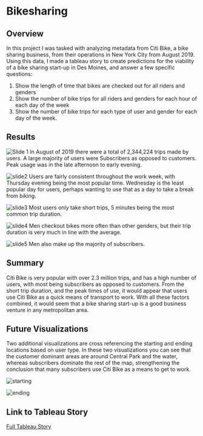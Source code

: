 # Bikesharing


## Overview
In this project I was tasked with analyzing metadata from Citi Bike, a bike sharing business, from
their operations in New York City from August 2019. Using this data, I made a tableau story to 
create predictions for the viability of a bike sharing start-up in Des Moines, and answer
a few specific questions:

1) Show the length of time that bikes are checked out for all riders and genders
2) Show the number of bike trips for all riders and genders for each hour of each day of the week
3) Show the number of bike trips for each type of user and gender for each day of the week.

## Results

![Slide 1](https://github.com/HexHaunter/Bikesharing/blob/main/images/Slide%201.PNG?raw=true)
In August of 2019 there were a total of 2,344,224 trips made by users. 
A large majority of users were Subscribers as opposed to customers.
Peak usage was in the late afternoon to early evening.

![slide2](https://github.com/HexHaunter/Bikesharing/blob/main/images/Slide%202.PNG?raw=true)
Users are fairly consistent throughout the work week, with Thursday evening being
the most popular time. Wednesday is the least popular day for users, perhaps wanting
to use that as a day to take a break from biking.

![slide3](https://github.com/HexHaunter/Bikesharing/blob/main/images/Slide%203.PNG?raw=true)
Most users only take short trips, 5 minutes being the most common trip duration.

![slide4](https://github.com/HexHaunter/Bikesharing/blob/main/images/Slide%204.PNG?raw=true)
Men checkout bikes more often than other genders, but their trip duration is very much
in line with the average.

![slide5](https://github.com/HexHaunter/Bikesharing/blob/main/images/Slide%205.PNG?raw=true)
Men also make up the majority of subscribers.


## Summary

Citi Bike is very popular with over 2.3 million trips, and has a high number of users, with most
being subscribers as opposed to customers. From the short trip duration, and the peak times of
use, it would appear that users use Citi Bike as a quick means of transport to work. With all
these factors combined, it would seem that a bike sharing start-up is a good business venture
in any metropolitan area. 

## Future Visualizations

Two additional visualizations are cross referencing the starting and ending locations based on
user type. In these two visualizations you can see that the customer dominant areas are around 
Central Park and the water, whereas subscribers dominate the rest of the map, strengthening the 
conclusion that many subscribers use Citi Bike as a means to get to work.

![starting](https://github.com/HexHaunter/Bikesharing/blob/main/images/Starting%20by%20User.PNG?raw=true)


![ending](https://github.com/HexHaunter/Bikesharing/blob/main/images/Ending%20by%20User.PNG?raw=true)

## Link to Tableau Story

[Full Tableau Story](https://public.tableau.com/app/profile/brandon.turner7839/viz/CitiBikeChallenge_16373608900870/CitiBikeAnalysis?publish=yes)
